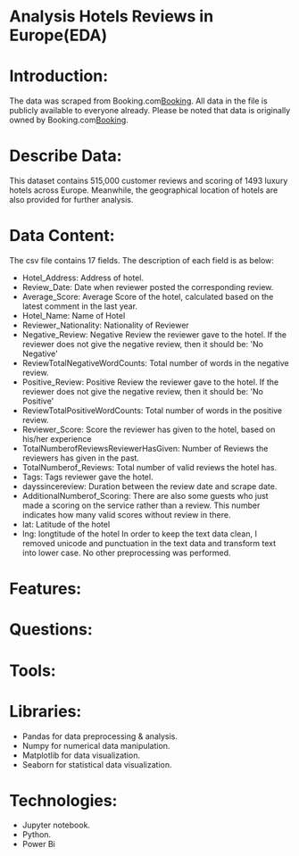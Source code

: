 # Analysis Hotels Reviews in Europe(EDA)

# Introduction:
The data was scraped from Booking.com[Booking](https://www.booking.com/). All data in the file is publicly available to everyone already. Please be noted that data is originally owned by Booking.com[Booking](https://www.booking.com/).

# Describe Data:
This dataset contains 515,000 customer reviews and scoring of 1493 luxury hotels across Europe. Meanwhile, the geographical location of hotels are also provided for further analysis.
# Data Content:
The csv file contains 17 fields. The description of each field is as below:

- Hotel_Address: Address of hotel.
- Review_Date: Date when reviewer posted the corresponding review.
- Average_Score: Average Score of the hotel, calculated based on the latest comment in the last year.
- Hotel_Name: Name of Hotel
- Reviewer_Nationality: Nationality of Reviewer
- Negative_Review: Negative Review the reviewer gave to the hotel. If the reviewer does not give the negative review, then it should be: 'No Negative'
- ReviewTotalNegativeWordCounts: Total number of words in the negative review.
- Positive_Review: Positive Review the reviewer gave to the hotel. If the reviewer does not give the negative review, then it should be: 'No Positive'
- ReviewTotalPositiveWordCounts: Total number of words in the positive review.
- Reviewer_Score: Score the reviewer has given to the hotel, based on his/her experience
- TotalNumberofReviewsReviewerHasGiven: Number of Reviews the reviewers has given in the past.
- TotalNumberof_Reviews: Total number of valid reviews the hotel has.
- Tags: Tags reviewer gave the hotel.
- dayssincereview: Duration between the review date and scrape date.
- AdditionalNumberof_Scoring: There are also some guests who just made a scoring on the service rather than a review. This number indicates how many valid scores without review in there.
- lat: Latitude of the hotel
- lng: longtitude of the hotel
In order to keep the text data clean, I removed unicode and punctuation in the text data and transform text into lower case. No other preprocessing was performed.

# Features:

# Questions:

# Tools:
# Libraries:
-	Pandas for data preprocessing & analysis.
-	Numpy for numerical data manipulation.
-	Matplotlib for data visualization.
- Seaborn for statistical data visualization.
# Technologies:
- Jupyter notebook.
- Python.
- Power Bi

